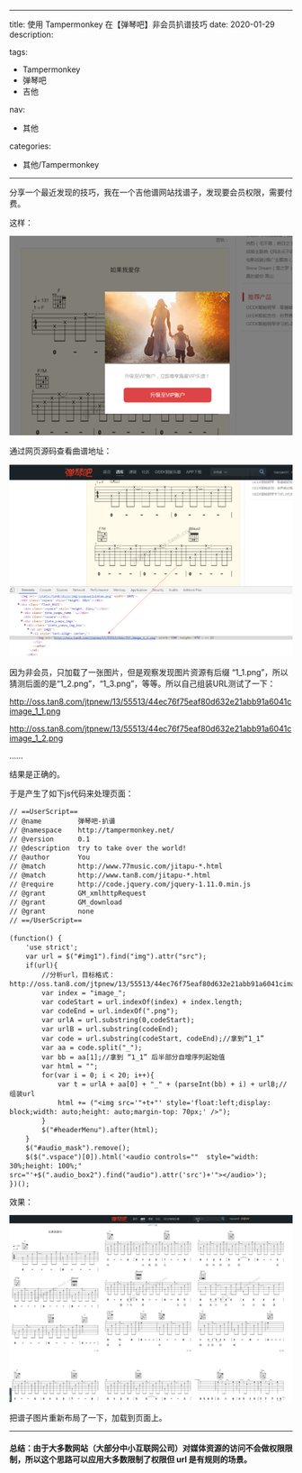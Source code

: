 ----
title: 使用 Tampermonkey 在【弹琴吧】非会员扒谱技巧
date: 2020-01-29
description: 

tags:
- Tampermonkey
- 弹琴吧
- 吉他

nav:
- 其他

categories:
- 其他/Tampermonkey

----
分享一个最近发现的技巧，我在一个吉他谱网站找谱子，发现要会员权限，需要付费。

这样：

![](./2020-01-29_弹琴吧非会员扒谱技巧/1.png)


通过网页源码查看曲谱地址：


![](./2020-01-29_弹琴吧非会员扒谱技巧/2.png)


因为非会员，只加载了一张图片，但是观察发现图片资源有后缀 “1_1.png”，所以猜测后面的是“1_2.png”，“1_3.png”，等等。所以自己组装URL测试了一下：


http://oss.tan8.com/jtpnew/13/55513/44ec76f75eaf80d632e21abb91a6041cimage_1_1.png

http://oss.tan8.com/jtpnew/13/55513/44ec76f75eaf80d632e21abb91a6041cimage_1_2.png

……


结果是正确的。

于是产生了如下js代码来处理页面：

	// ==UserScript==
	// @name         弹琴吧-扒谱
	// @namespace    http://tampermonkey.net/
	// @version      0.1
	// @description  try to take over the world!
	// @author       You
	// @match        http://www.77music.com/jitapu-*.html
	// @match        http://www.tan8.com/jitapu-*.html
	// @require      http://code.jquery.com/jquery-1.11.0.min.js
	// @grant        GM_xmlhttpRequest
	// @grant        GM_download
	// @grant        none
	// ==/UserScript==

	(function() {
	    'use strict';
	    var url = $("#img1").find("img").attr("src");
	    if(url){
            //分析url，目标格式：http://oss.tan8.com/jtpnew/13/55513/44ec76f75eaf80d632e21abb91a6041cimage_1_1.png
	        var index = "image_";
	        var codeStart = url.indexOf(index) + index.length;
	        var codeEnd = url.indexOf(".png");
	        var urlA = url.substring(0,codeStart);
	        var urlB = url.substring(codeEnd);
	        var code = url.substring(codeStart, codeEnd);//拿到“1_1”
	        var aa = code.split("_");
	        var bb = aa[1];//拿到 “1_1” 后半部分自增序列起始值
	        var html = "";
	        for(var i = 0; i < 20; i++){
	            var t = urlA + aa[0] + "_" + (parseInt(bb) + i) + urlB;//组装url
	            html += ("<img src='"+t+"' style='float:left;display: block;width: auto;height: auto;margin-top: 70px;' />");
	        }
	        $("#headerMenu").after(html);
	    }
	    $("#audio_mask").remove();
	    $($(".vspace")[0]).html('<audio controls=""  style="width: 30%;height: 100%;" src="'+$(".audio_box2").find("audio").attr('src')+'"></audio>'); 
	})();


效果：

![](./2020-01-29_弹琴吧非会员扒谱技巧/3.png)


把谱子图片重新布局了一下，加载到页面上。

 ----

#### 总结：由于大多数网站（大部分中小互联网公司）对媒体资源的访问不会做权限限制，所以这个思路可以应用大多数限制了权限但 url 是有规则的场景。
